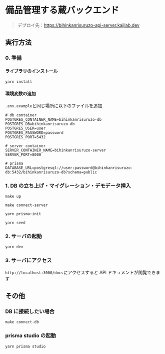 # 備品管理する蔵バックエンド

> デプロイ先：https://bihinkanrisuruzo-api-server.kajilab.dev

## 実行方法

### 0. 準備

#### ライブラリのインストール

```shell
yarn install
```

#### 環境変数の追加

`.env.example`と同じ場所に以下のファイルを追加

```.env
# db container
POSTGRES_CONTAINER_NAME=bihinkanrisuruzo-db
POSTGRES_DB=bihinkanrisuruzo-db
POSTGRES_USER=user
POSTGRES_PASSWORD=password
POSTGRES_PORT=5432

# server container
SERVER_CONTAINER_NAME=bihinkanrisuruzo-server
SERVER_PORT=8000

# prisma
DATABASE_URL=postgresql://user:password@bihinkanrisuruzo-db:5432/bihinkanrisuruzo-db?schema=public
```

### 1. DB の立ち上げ・マイグレーション・デモデータ挿入

```shell
make up
```

```shell
make connect-server
```

```shell
yarn prisma:init
```

```shell
yarn seed
```

### 2. サーバの起動

```shell
yarn dev
```

### 3. サーバにアクセス

`http://localhost:3000/docs`にアクセスすると API ドキュメントが閲覧できます

## その他

### DB に接続したい場合

```shell
make connect-db
```

### prisma studio の起動

```shell
yarn prisma studio
```
